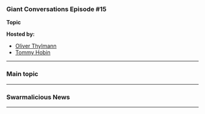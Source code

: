 ### Giant Conversations Episode #15

**Topic** 


**Hosted by:** 

* [Oliver Thylmann](https://twitter.com/othylmann)
* [Tommy Hobin](https://twitter.com/tommyhobin)

------------------------------------------------------------------------------------------------------------------------------
### Main topic




------------------------------------------------------------------------------------------------------------------------------

### Swarmalicious News 



------------------------------------------------------------------------------------------------------------------------------
